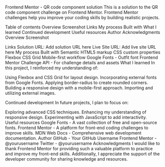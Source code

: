Frontend Mentor - QR code component solution
This is a solution to the QR code component challenge on Frontend Mentor. Frontend Mentor challenges help you improve your coding skills by building realistic projects.

Table of contents
Overview
Screenshot
Links
My process
Built with
What I learned
Continued development
Useful resources
Author
Acknowledgments
Overview
Screenshot

Links
Solution URL: Add solution URL here
Live Site URL: Add live site URL here
My process
Built with
Semantic HTML5 markup
CSS custom properties
Flexbox
CSS Grid
Mobile-first workflow
Google Fonts - Outfit font
Frontend Mentor Challenge API - For challenge details and assets
What I learned
In this project, I reinforced my understanding of:

Using Flexbox and CSS Grid for layout design.
Incorporating external fonts from Google Fonts.
Applying border-radius to create rounded corners.
Building a responsive design with a mobile-first approach.
Importing and utilizing external images.

Continued development
In future projects, I plan to focus on:

Exploring advanced CSS techniques.
Enhancing my understanding of responsive design.
Experimenting with JavaScript to add interactivity.
Useful resources
Google Fonts - A vast collection of free and open-source fonts.
Frontend Mentor - A platform for front-end coding challenges to improve skills.
MDN Web Docs - Comprehensive web development documentation.
Author
GitHub - Your GitHub Username
Frontend Mentor - @yourusername
Twitter - @yourusername
Acknowledgments
I would like to thank Frontend Mentor for providing such a valuable platform to practice and improve my front-end skills. Additionally, I appreciate the support of the developer community for sharing knowledge and resources.
